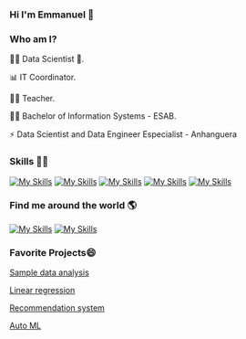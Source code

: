 ### Hi I'm Emmanuel 👋

<!--
**emmanuelvrm/emmanuelvrm** is a ✨ _special_ ✨ repository because its `README.md` (this file) appears on your GitHub profile.

Here are some ideas to get you started:

- 🔭 I’m currently working on ...
- 🌱 I’m currently learning ...
- 👯 I’m looking to collaborate on ...
- 🤔 I’m looking for help with ...
- 💬 Ask me about ...
- 📫 How to reach me: ...
- 😄 Pronouns: ...
- ⚡ Fun fact: ...
-->

### Who am I?
<p>👩‍💻 Data Scientist 🥰.</p>
<p>📊 IT Coordinator.</p>
<p>👩‍🏫 Teacher.</p>
<p>👩‍🎓 Bachelor of Information Systems - ESAB.</p>
<p>⚡ Data Scientist and Data Engineer Especialist - Anhanguera</p>

### Skills 👩‍💻
[![My Skills](https://skillicons.dev/icons?i=linux,anaconda,vim)](https://skillicons.dev)
[![My Skills](https://skillicons.dev/icons?i=py,r,selenium,js,cs)](https://skillicons.dev)
[![My Skills](https://skillicons.dev/icons?i=mysql,mongodb)](https://skillicons.dev)
[![My Skills](https://skillicons.dev/icons?i=git,gitlab,github)](https://skillicons.dev)
[![My Skills](https://skillicons.dev/icons?i=azure,aws)](https://skillicons.dev)

### Find me around the world 🌎
[![My Skills](https://skillicons.dev/icons?i=linkedin)](https://www.linkedin.com/in/emmanuelvrm/)
[![My Skills](https://skillicons.dev/icons?i=instagram)](https://www.instagram.com/emmanuelvrm/)

### Favorite Projects😄 
<p><a href="https://github.com/emmanuelvrm/Data_Projects/tree/main/Analise_de_Inadimplentes">Sample data analysis</a></p>
<p><a href="https://github.com/emmanuelvrm/Data_Projects/tree/main/Desempenho_ENEM">Linear regression</a></p>
<p><a href="https://github.com/emmanuelvrm/Data_Projects/tree/main/Sistema_de_recomendacao_de_jogos">Recommendation system</a></p>
<p><a href="https://github.com/emmanuelvrm/Data_Projects/tree/main/Inferencia_Depressao_e_Habitos_Saudaveis">Auto ML</a></p>

